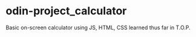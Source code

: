 # odin-project_calculator
Basic on-screen calculator using JS, HTML, CSS learned thus far in T.O.P.
